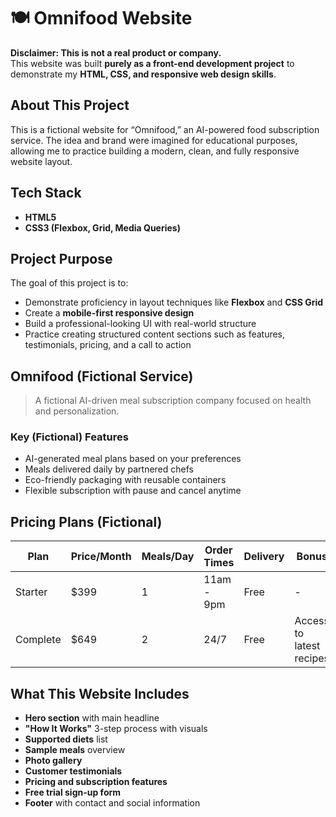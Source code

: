 # 🍽️ Omnifood Website

**Disclaimer: This is not a real product or company.**  
This website was built **purely as a front-end development project** to demonstrate my **HTML, CSS, and responsive web design skills**.



## About This Project

This is a fictional website for “Omnifood,” an AI-powered food subscription service. The idea and brand were imagined for educational purposes, allowing me to practice building a modern, clean, and fully responsive website layout.



## Tech Stack

- **HTML5**
- **CSS3 (Flexbox, Grid, Media Queries)**




## Project Purpose

The goal of this project is to:

- Demonstrate proficiency in layout techniques like **Flexbox** and **CSS Grid**
- Create a **mobile-first responsive design**
- Build a professional-looking UI with real-world structure
- Practice creating structured content sections such as features, testimonials, pricing, and a call to action



## Omnifood (Fictional Service)

> A fictional AI-driven meal subscription company focused on health and personalization.

### Key (Fictional) Features

- AI-generated meal plans based on your preferences
- Meals delivered daily by partnered chefs
- Eco-friendly packaging with reusable containers
- Flexible subscription with pause and cancel anytime



## Pricing Plans (Fictional)

| Plan     | Price/Month | Meals/Day | Order Times       | Delivery | Bonus                        |
|----------|-------------|-----------|-------------------|----------|-----------------------------|
| Starter  | $399        | 1         | 11am - 9pm        | Free     | -                           |
| Complete | $649        | 2         | 24/7              | Free     | Access to latest recipes    |



## What This Website Includes

- **Hero section** with main headline
- **"How It Works"** 3-step process with visuals
- **Supported diets** list
- **Sample meals** overview
- **Photo gallery**
- **Customer testimonials**
- **Pricing and subscription features**
- **Free trial sign-up form**
- **Footer** with contact and social information



